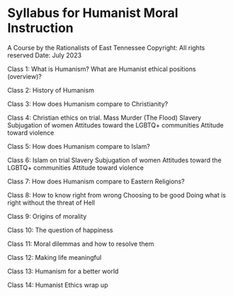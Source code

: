 # Syllabus for Humanist Moral Instruction
A Course by the Rationalists of East Tennessee
Copyright: All rights reserved
Date: July 2023

Class 1:
	What is Humanism? What are Humanist ethical positions (overview)?

Class 2:
	History of Humanism

Class 3:
	How does Humanism compare to Christianity?

Class 4:
	Christian ethics on trial. 
		Mass Murder (The Flood)
  		Slavery
		Subjugation of women
		Attitudes toward the LGBTQ+ communities
		Attitude toward violence

Class 5:
	How does Humanism compare to Islam?

Class 6:
	Islam on trial
		Slavery
		Subjugation of women
		Attitudes toward the LGBTQ+ communities
		Attitude toward violence

Class 7:
	How does Humanism compare to Eastern Religions?

Class 8:
	How to know right from wrong
		Choosing to be good
		Doing what is right without the threat of Hell	

Class 9: 
	 Origins of morality

Class 10:
	The question of happiness

Class 11:
	Moral dilemmas and how to resolve them

Class 12:
	Making life meaningful	

Class 13:
	Humanism for a better world

Class 14:
	Humanist Ethics wrap up

